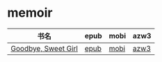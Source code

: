 # memoir

| 书名 | epub | mobi | azw3 |
| --- | --- | --- | --- |
| [Goodbye, Sweet Girl](None) | [epub](None) | [mobi](None) | [azw3](None) |
